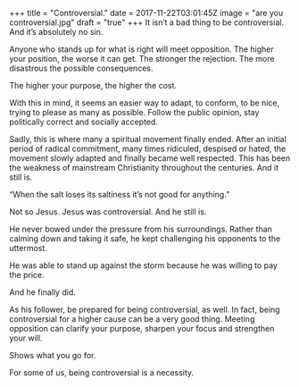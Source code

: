 +++
title = "Controversial."
date = 2017-11-22T03:01:45Z
image = "are you controversial.jpg"
draft = "true"
+++
It isn’t a bad thing to be controversial. And it’s absolutely no sin.

Anyone who stands up for what is right will meet opposition. The higher your position, the worse it can get. The stronger the rejection. The more disastrous the possible consequences.

The higher your purpose, the higher the cost.

With this in mind, it seems an easier way to adapt, to conform, to be nice, trying to please as many as possible. Follow the public opinion, stay politically correct and socially accepted.

Sadly, this is where many a spiritual movement finally ended. After an initial period of radical commitment, many times ridiculed, despised or hated, the movement slowly adapted and finally became well respected. This has been the weakness of mainstream Christianity throughout the centuries. And it still is.

“When the salt loses its saltiness it’s not good for anything.”

Not so Jesus. Jesus was controversial. And he still is.

He never bowed under the pressure from his surroundings. Rather than calming down and taking it safe, he kept challenging his opponents to the uttermost.

He was able to stand up against the storm because he was willing to pay the price.

And he finally did.

As his follower, be prepared for being controversial, as well. In fact, being controversial for a higher cause can be a very good thing. Meeting opposition can clarify your purpose, sharpen your focus and strengthen your will.

Shows what you go for.

For some of us, being controversial is a necessity. 
